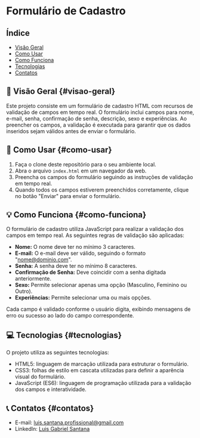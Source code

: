 # Formulário de Cadastro

## Índice
- [Visão Geral](#visao-geral)
- [Como Usar](#como-usar)
- [Como Funciona](#como-funciona)
- [Tecnologias](#tecnologias)
- [Contatos](#contatos)

## 📝 Visão Geral {#visao-geral}

Este projeto consiste em um formulário de cadastro HTML com recursos de validação de campos em tempo real. O formulário inclui campos para nome, e-mail, senha, confirmação de senha, descrição, sexo e experiências. Ao preencher os campos, a validação é executada para garantir que os dados inseridos sejam válidos antes de enviar o formulário.

## 🚀 Como Usar {#como-usar}

1. Faça o clone deste repositório para o seu ambiente local.
2. Abra o arquivo `index.html` em um navegador da web.
3. Preencha os campos do formulário seguindo as instruções de validação em tempo real.
4. Quando todos os campos estiverem preenchidos corretamente, clique no botão "Enviar" para enviar o formulário.

## 💡 Como Funciona {#como-funciona}

O formulário de cadastro utiliza JavaScript para realizar a validação dos campos em tempo real. As seguintes regras de validação são aplicadas:

- **Nome:** O nome deve ter no mínimo 3 caracteres.
- **E-mail:** O e-mail deve ser válido, seguindo o formato "nome@dominio.com".
- **Senha:** A senha deve ter no mínimo 8 caracteres.
- **Confirmação de Senha:** Deve coincidir com a senha digitada anteriormente.
- **Sexo:** Permite selecionar apenas uma opção (Masculino, Feminino ou Outro).
- **Experiências:** Permite selecionar uma ou mais opções.

Cada campo é validado conforme o usuário digita, exibindo mensagens de erro ou sucesso ao lado do campo correspondente.

## 💻 Tecnologias {#tecnologias}

O projeto utiliza as seguintes tecnologias:

- HTML5: linguagem de marcação utilizada para estruturar o formulário.
- CSS3: folhas de estilo em cascata utilizadas para definir a aparência visual do formulário.
- JavaScript (ES6): linguagem de programação utilizada para a validação dos campos e interatividade.

## 📞 Contatos {#contatos}

- E-mail: luis.santana.profissional@gmail.com
- LinkedIn: [Luis Gabriel Santana](https://www.linkedin.com/in/luisgabrielsantana/)
